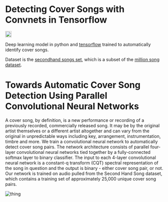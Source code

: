 # Detecting Cover Songs with Convnets in Tensorflow
<a href='https://www.recurse.com' title='Made with love at the Recurse Center'><img src='https://cloud.githubusercontent.com/assets/2883345/11325206/336ea5f4-9150-11e5-9e90-d86ad31993d8.png' height='20px'/></a>

Deep learning model in python and [tensorflow](https://www.tensorflow.org) trained to automatically identify cover songs. 

Dataset is the [secondhand songs set](http://labrosa.ee.columbia.edu/millionsong/secondhand), which is a subset of the [million song dataset](http://labrosa.ee.columbia.edu/millionsong/).

# Towards Automatic Cover Song Detection Using Parallel Convolutional Neural Networks
A cover song, by definition, is a new performance or recording of a previously recorded, commercially released song. It may be by the original artist themselves or a different artist altogether and can vary from the original in unpredictable ways including key, arrangement, instrumentation, timbre and more. We train a convolutional neural network to automatically detect cover song pairs. The network architecture consists of parallel four-layer convolutional neural networks tied together by a fully-connected softmax layer to binary classifier. The input to each 4-layer convolutional neural network is a constant-q transform (CQT) spectral representation of the song in question and the output is binary - either cover song pair, or not. Our network is trained on audio pulled from the Second Hand Song dataset, which contains a training set of approximately 25,000 unique cover song pairs.

![thing](https://github.com/markostam/coversongs-dual-convnet/blob/master/Poster/WNYISPW_2016_CoverSongs.png)

